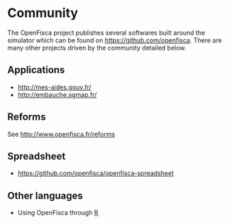 # Community

The OpenFisca project publishes several softwares built around the simulator which can be found on https://github.com/openfisca. There are many other projects driven by the community detailed below.

## Applications

- http://mes-aides.gouv.fr/
- http://embauche.sgmap.fr/

## Reforms

See http://www.openfisca.fr/reforms

## Spreadsheet

- https://github.com/openfisca/openfisca-spreadsheet

## Other languages

- Using OpenFisca through [R](https://github.com/blaquans/ropenfisca)
